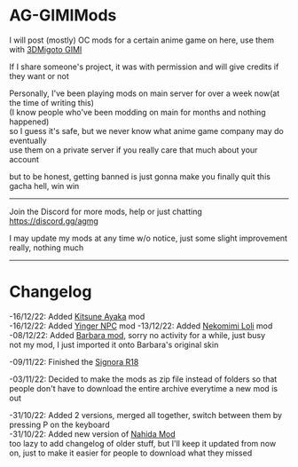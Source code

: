 # AG-GIMIMods
 
 
I will post (mostly) OC mods for a certain anime game on here, use them with [3DMigoto GIMI](https://github.com/SilentNightSound/GI-Model-Importer)   

If I share someone's project, it was with permission and will give credits if they want or not  
  
Personally, I've been playing mods on main server for over a week now(at the time of writing this)  
(I know people who've been modding on main for months and nothing happened)  
so I guess it's safe, but we never know what anime game company may do eventually  
use them on a private server if you really care that much about your account
  
but to be honest, getting banned is just gonna make you finally quit this gacha hell, win win
  
--------------------
  
Join the Discord for more mods, help or just chatting https://discord.gg/agmg  

I may update my mods at any time w/o notice, just some slight improvement really, nothing much
  
--------------------  
# Changelog  
-16/12/22: Added [Kitsune Ayaka](https://github.com/Cheshire1922/AG-GIMIMods/tree/main/Mods/sfw/Ayaka/Kitsune%20Mask%20Ayaka) mod  
-16/12/22: Added [Yinger NPC](https://github.com/Cheshire1922/AG-GIMIMods/tree/main/Mods/nsfw/NPC/Yinger) mod
-13/12/22: Added [Nekomimi Loli](https://github.com/Cheshire1922/AG-GIMIMods/tree/main/Mods/sfw/Nekomimi%20Loli) mod  
-08/12/22: Added [Barbara mod](https://github.com/Cheshire1922/AG-GIMIMods/tree/main/Mods/nsfw/Characters/Barbara), sorry no activity for a while, just busy  
not my mod, I just imported it onto Barbara's original skin

-09/11/22: Finished the [Signora R18](https://github.com/Cheshire1922/GI-GIMIMods/tree/main/Mods/nsfw/Enemies/La%20Signora%20Boss)  
  
-03/11/22: Decided to make the mods as zip file instead of folders so that people don't have to download the entire archive everytime a new mod is out  
  
-31/10/22: Added 2 versions, merged all together, switch between them by pressing P on the keyboard  
-31/10/22:  Added new version of [Nahida Mod](https://github.com/Cheshire1922/GI-3DMigotoMods/tree/main/Mods/nsfw/Characters/Nahida)  
too lazy to add changelog of older stuff, but I'll keep it updated from now on, just to make it easier for people to download what they missed
